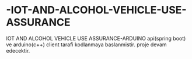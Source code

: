 # -IOT-AND-ALCOHOL-VEHICLE-USE-ASSURANCE
 IOT AND ALCOHOL VEHICLE USE ASSURANCE-ARDUINO
api(spring boot) ve arduino(c++) client tarafi kodlanmaya baslanmistir. proje devam edecektir.
